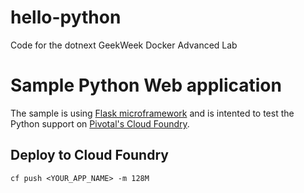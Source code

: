 # hello-python
Code for the dotnext GeekWeek Docker Advanced Lab

Sample Python Web application
=============================

The sample is using [Flask microframework](http://flask.pocoo.org/) and is intented to test the Python support on [Pivotal's Cloud Foundry](https://run.pivotal.io/).

Deploy to Cloud Foundry
-----------------------

```
cf push <YOUR_APP_NAME> -m 128M
```
